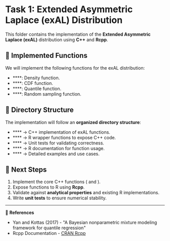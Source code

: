 # Task 1: Extended Asymmetric Laplace (exAL) Distribution

This folder contains the implementation of the **Extended Asymmetric Laplace (exAL)** distribution using **C++** and **Rcpp**.

## 📌 Implemented Functions
We will implement the following functions for the exAL distribution:
- ****: Density function.
- ****: CDF function.
- ****: Quantile function.
- ****: Random sampling function.

## 📂 Directory Structure
The implementation will follow an **organized directory structure**:
- **** → C++ implementation of exAL functions.
- **** → R wrapper functions to expose C++ code.
- **** → Unit tests for validating correctness.
- **** → R documentation for function usage.
- **** → Detailed examples and use cases.

## 🔧 Next Steps
1. Implement the core C++ functions ( and ).
2. Expose functions to R using **Rcpp**.
3. Validate against **analytical properties** and existing R implementations.
4. Write **unit tests** to ensure numerical stability.

---
📌 **References**  
- Yan and Kottas (2017) - "A Bayesian nonparametric mixture modeling framework for quantile regression"  
- Rcpp Documentation - [CRAN Rcpp](https://cran.r-project.org/web/packages/Rcpp/index.html)  

